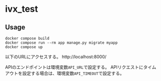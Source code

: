 # ivx_test

## Usage
```shell
docker compose build
docker compose run --rm app manage.py migrate myapp
docker compose up
```

以下のURLにアクセスする。
http://localhost:8000/

APIのエンドポイントは環境変数`API_URL`で設定する。
APIリクエストにタイムアウトを設定する場合は、環境変数`API_TIMEOUT`で設定する。
